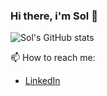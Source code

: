 ### Hi there, i'm Sol 👋

<!--
**solfonte/solfonte** is a ✨ _special_ ✨ repository because its `README.md` (this file) appears on your GitHub profile.

Here are some ideas to get you started:

- 🔭 I’m currently working on ...
- 🌱 I’m currently learning ...
- 👯 I’m looking to collaborate on ...
- 🤔 I’m looking for help with ...
- 💬 Ask me about ...
- 📫 How to reach me: ...
- 😄 Pronouns: ...
- ⚡ Fun fact: ...
-->
![Sol's GitHub stats](https://github-readme-stats.vercel.app/api?username=solfonte&show_icons=true&theme=dracula)

📫 How to reach me: 
- [LinkedIn](https://www.linkedin.com/in/maria-sol-fontenla-ab0514213/)


